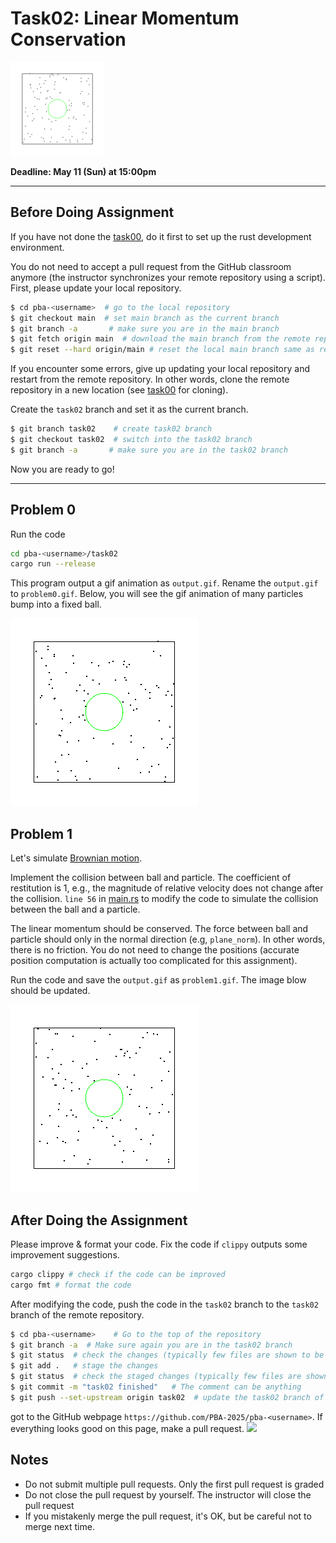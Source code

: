 # Task02: Linear Momentum Conservation 

![preview](thumbnail.gif)

**Deadline: May 11 (Sun) at 15:00pm**

----

## Before Doing Assignment

If you have not done the [task00](../task00), do it first to set up the rust development environment.

You do not need to accept a pull request from the GitHub classroom anymore (the instructor synchronizes your remote repository using a script). 
First, please update your local repository.

```bash
$ cd pba-<username>  # go to the local repository
$ git checkout main  # set main branch as the current branch
$ git branch -a       # make sure you are in the main branch
$ git fetch origin main  # download the main branch from the remote repository
$ git reset --hard origin/main # reset the local main branch same as remote repository
```

If you encounter some errors, give up updating your local repository and restart from the remote repository. 
In other words, clone the remote repository in a new location (see [task00](../task00) for cloning).

Create the `task02` branch and set it as the current branch.

```bash
$ git branch task02    # create task02 branch
$ git checkout task02  # switch into the task02 branch
$ git branch -a       # make sure you are in the task02 branch
```

Now you are ready to go!

---

## Problem 0

Run the code

```bash
cd pba-<username>/task02 
cargo run --release
```

This program output a gif animation as `output.gif`. Rename the `output.gif` to `problem0.gif`. 
Below, you will see the gif animation of many particles bump into a fixed ball.

![problem0](problem0.gif)

## Problem 1

Let's simulate [Brownian motion](https://en.wikipedia.org/wiki/Brownian_motion).

Implement the collision between ball and particle. The coefficient of restitution is 1, e.g., the magnitude of relative velocity does not change after the collision.
`line 56`  in [main.rs](src/main.rs) to modify the code to simulate the collision between the ball and a particle.

The linear momentum should be conserved. The force between ball and particle should only in the normal direction (e.g, `plane_norm`). In other words, there is
no friction. You do not need to change the positions (accurate position computation is actually too complicated for this assignment).

Run the code and save the `output.gif` as `problem1.gif`. The image blow should be updated.

![problem1](problem1.gif)


## After Doing the Assignment

Please improve & format your code. Fix the code if `clippy` outputs some improvement suggestions.

```bash
cargo clippy # check if the code can be improved   
cargo fmt # format the code
```

After modifying the code, push the code in the `task02` branch to the `task02` branch of the remote repository.

```bash
$ cd pba-<username>    # Go to the top of the repository
$ git branch -a  # Make sure again you are in the task02 branch
$ git status  # check the changes (typically few files are shown to be "updated")
$ git add .   # stage the changes
$ git status  # check the staged changes (typically few files are shown to be "staged")
$ git commit -m "task02 finished"   # The comment can be anything
$ git push --set-upstream origin task02  # update the task02 branch of the remote repository
```

got to the GitHub webpage `https://github.com/PBA-2025/pba-<username>`.
If everything looks good on this page, make a pull request.
![](../doc/pullrequest.png)

## Notes
- Do not submit multiple pull requests. Only the first pull request is graded
- Do not close the pull request by yourself. The instructor will close the pull request
- If you mistakenly merge the pull request, it's OK, but be careful not to merge next time.
